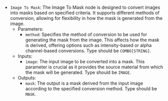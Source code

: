 - `Image To Mask`: The Image To Mask node is designed to convert images into masks based on specified criteria. It supports different methods of conversion, allowing for flexibility in how the mask is generated from the image.
    - Parameters:
        - `method`: Specifies the method of conversion to be used for generating the mask from the image. This affects how the mask is derived, offering options such as intensity-based or alpha channel-based conversions. Type should be `COMBO[STRING]`.
    - Inputs:
        - `image`: The input image to be converted into a mask. This parameter is crucial as it provides the source material from which the mask will be generated. Type should be `IMAGE`.
    - Outputs:
        - `mask`: The output is a mask derived from the input image according to the specified conversion method. Type should be `MASK`.
